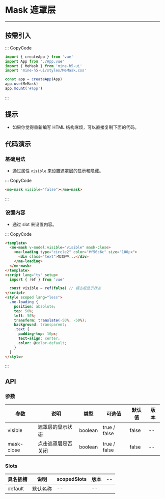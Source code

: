 # Mask 遮罩层

---

## 按需引入

::: CopyCode

```js
import { createApp } from 'vue'
import App from './App.vue'
import { MeMask } from 'mine-h5-ui'
import 'mine-h5-ui/styles/MeMask.css'

const app = createApp(App)
app.use(MeMask)
app.mount('#app')
```

:::

## 提示

- 如果你觉得重新编写 HTML 结构麻烦，可以直接复制下面的代码。

## 代码演示

### 基础用法

- 通过属性 `visible` 来设置遮罩层的显示和隐藏。

::: CopyCode

```html
<me-mask visible="false"></me-mask>
```

:::

### 设置内容

- 通过 slot 来设置内容。

::: CopyCode

```html
<template>
  <me-mask v-model:visible="visible" mask-close>
    <me-loading type="circle2" color="#f56c6c" size="100px">
      <div class="text">加载中...</div>
    </me-loading>
  </me-mask>
</template>
<script lang="ts" setup>
  import { ref } from 'vue'

  const visible = ref(false) // 模态框显示状态
</script>
<style scoped lang="less">
  .me-loading {
    position: absolute;
    top: 50%;
    left: 50%;
    transform: translate(-50%, -50%);
    background: transparent;
    .text {
      padding-top: 10px;
      text-align: center;
      color: @color-default;
    }
  }
</style>
```

:::

## API

### 参数

| 参数       | 说明               | 类型    | 可选值       | 默认值 | 版本 |
| ---------- | ------------------ | ------- | ------------ | ------ | ---- |
| visible    | 遮罩层的显示状态   | boolean | true / false | false  | --   |
| mask-close | 点击遮罩层是否关闭 | boolean | true / false | false  | --   |

### Slots

| 具名插槽 | 说明     | scopedSlots | 版本 | --  |
| -------- | -------- | ----------- | ---- | --- |
| default  | 默认名称 | --          | --   |
